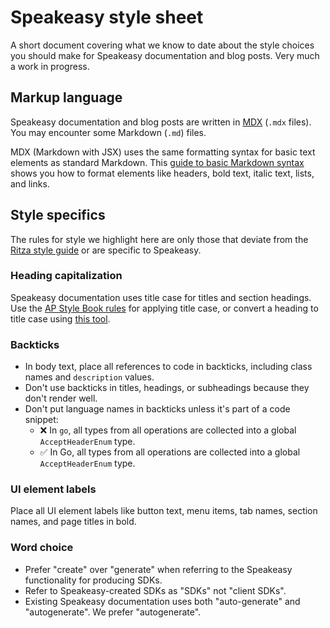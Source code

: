 # Speakeasy style sheet

A short document covering what we know to date about the style choices you should make for Speakeasy documentation and blog posts. Very much a work in progress.

## Markup language

Speakeasy documentation and blog posts are written in [MDX](https://mdxjs.com/) (`.mdx` files). You may encounter some Markdown (`.md`) files.

MDX (Markdown with JSX) uses the same formatting syntax for basic text elements as standard Markdown. This [guide to basic Markdown syntax](https://www.markdownguide.org/basic-syntax/) shows you how to format elements like headers, bold text, italic text, lists, and links.

## Style specifics

The rules for style we highlight here are only those that deviate from the [Ritza style guide](https://styleguide.ritza.co/grammar/grammar/) or are specific to Speakeasy.

### Heading capitalization

Speakeasy documentation uses title case for titles and section headings. Use the [AP Style Book rules](https://en.wikipedia.org/wiki/Title_case#AP_Stylebook) for applying title case, or convert a heading to title case using [this tool](https://titlecaseconverter.com).

### Backticks

- In body text, place all references to code in backticks, including class names and `description` values.
- Don't use backticks in titles, headings, or subheadings because they don't render well.
- Don't put language names in backticks unless it's part of a code snippet:
    - ❌ In `go`, all types from all operations are collected into a global `AcceptHeaderEnum` type.
    - ✅ In Go, all types from all operations are collected into a global `AcceptHeaderEnum` type.

### UI element labels

Place all UI element labels like button text, menu items, tab names, section names, and page titles in bold.

### Word choice

- Prefer "create" over "generate" when referring to the Speakeasy functionality for producing SDKs.
- Refer to Speakeasy-created SDKs as "SDKs" not "client SDKs".
- Existing Speakeasy documentation uses both "auto-generate" and "autogenerate". We prefer "autogenerate".


